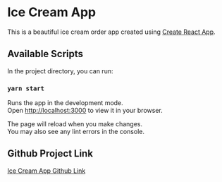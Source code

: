 # Ice Cream App

This is a beautiful ice cream order app created using [Create React App](https://github.com/facebook/create-react-app).

## Available Scripts

In the project directory, you can run:

### `yarn start`

Runs the app in the development mode.\
Open [http://localhost:3000](http://localhost:3000) to view it in your browser.

The page will reload when you make changes.\
You may also see any lint errors in the console.

## Github Project Link

[Ice Cream App Github Link](https://github.com/Prasanto19/react-icecream)
